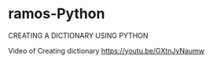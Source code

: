 # ramos-Python
CREATING A DICTIONARY USING PYTHON

Video of Creating dictionary
https://youtu.be/GXtnJyNaumw
